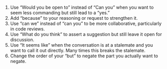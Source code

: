 1. Use “Would you be open to” instead of “Can you” when you want to seem less commanding but still lead to a “yes.”
2. Add “because” to your reasoning or request to strengthen it.
3. Use “can we” instead of “can you” to be more collaborative, particularly in code reviews.
4. Use “What do you think” to assert a suggestion but still leave it open for discussion.
5. Use “It seems like” when the conversation is at a stalemate and you want to call it out directly. Many times this breaks the stalemate.
6. Change the order of your “but” to negate the part you actually want to negate.